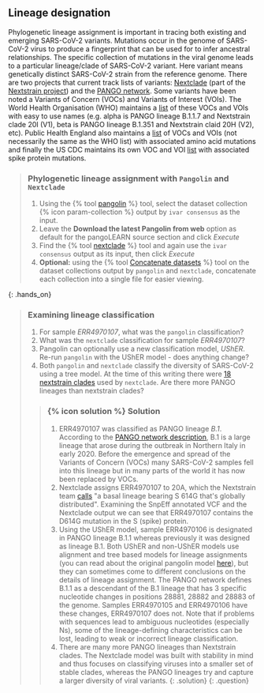 ## Lineage designation

Phylogenetic lineage assignment is important in tracing both existing and emerging SARS-CoV-2 variants.
Mutations occur in the genome of SARS-CoV-2 virus to produce a fingerprint that can be used for to infer ancestral relationships. The specific collection of mutations in the viral genome leads to a particular lineage/clade of SARS-CoV-2 variant. Here variant means genetically distinct SARS-CoV-2 strain from the reference genome. There are two projects that current track lists of variants: [Nextclade](https://clades.nextstrain.org/) (part of the [Nextstrain project](https://nextstrain.org/)) and the [PANGO network](https://cov-lineages.org/). Some variants have been noted a Variants of Concern (VOCs) and Variants of Interest (VOIs). The World Health Organisation (WHO) maintains a [list](https://www.who.int/en/activities/tracking-SARS-CoV-2-variants/) of these VOCs and VOIs with easy to use names (e.g. alpha is PANGO lineage B.1.1.7 and Nextstrain clade 20I (V1), beta is PANGO lineage B.1.351 and Nextstrain claid 20H (V2), etc). Public Health England also maintains a [list](https://github.com/phe-genomics/variant_definitions) of VOCs and VOIs (not necessarily the same as the WHO list) with associated amino acid mutations and finally the US CDC maintains its own VOC and VOI [list](https://www.cdc.gov/coronavirus/2019-ncov/variants/variant-info.html) with associated spike protein mutations.

>### Phylogenetic lineage assignment with `Pangolin` and `Nextclade`
> 1. Using the {% tool [pangolin](toolshed.g2.bx.psu.edu/repos/iuc/pangolin/pangolin/3.0.3+galaxy0) %} tool, select the dataset collection {% icon param-collection %} output by `ivar consensus` as the input.
> 2. Leave the **Download the latest Pangolin from web** option as default for the pangoLEARN source section and click *Execute*
> 3. Find the {% tool [nextclade](toolshed.g2.bx.psu.edu/repos/iuc/nextclade/nextclade/0.14.3+galaxy1) %} tool and again use the `ivar consensus` output as its input, then click *Execute*
> 4. **Optional:** using the {% tool [Concatenate datasets](toolshed.g2.bx.psu.edu/repos/bgruening/text_processing/tp_cat/0.1.0) %} tool on the dataset collections output by `pangolin` and `nextclade`, concatenate each collection into a single file for easier viewing.
>
{: .hands_on}

>### Examining lineage classification
>
> 1. For sample *ERR4970107*, what was the `pangolin` classification?
> 2. What was the `nextclade` classification for sample *ERR4970107*?
> 3. Pangolin can optionally use a new classification model, *UShER*. Re-run `pangolin` with the UShER model - does anything change?
> 4. Both `pangolin` and `nextclade` classify the diversity of SARS-CoV-2 using a tree model. At the time of this writing there were [18 nextstrain clades](https://clades.nextstrain.org/) used by `nextclade`. Are there more PANGO lineages than nextstrain clades?
>
> > ### {% icon solution %} Solution
> > 1. ERR4970107 was classified as PANGO lineage *B.1*. According to the [PANGO network description](https://cov-lineages.org/lineage_description_list.html), B.1 is a large lineage that arose during the outbreak in Northern Italy in early 2020. Before the emergence and spread of the Variants of Concern (VOCs) many SARS-CoV-2 samples fell into this lineage but in many parts of the world it has now been replaced by VOCs.
> > 2. Nextclade assigns ERR4970107 to 20A, which the Nextstrain team [calls](https://nextstrain.org/blog/2021-01-06-updated-SARS-CoV-2-clade-naming) "a basal lineage bearing S 614G that's globally distributed". Examining the SnpEff annotated VCF and the Nextclade output we can see that ERR4970107 contains the D614G mutation in the S (spike) protein.
> > 3. Using the UShER model, sample ERR4970106 is designated in PANGO lineage B.1.1 whereas previously it was designed as lineage B.1. Both UShER and non-UShER models use alignment and tree based models for lineage assignments (you can read about the original pangolin model [here](https://virological.org/t/pangolin-web-application-release/482)), but they can sometimes come to different conclusions on the details of lineage assignment. The PANGO network defines B.1.1 as a descendant of the B.1 lineage that has 3 specific nucleotide changes in positions 28881, 28882 and 28883 of the genome. Samples ERR4970105 and ERR4970106 have these changes, ERR4970107 does not. Note that if problems with sequences lead to ambiguous nucleotides (especially Ns), some of the lineage-defining characteristics can be lost, leading to weak or incorrect lineage classification.
> > 4. There are many more PANGO lineages than Nextstrain clades. The Nextclade model was built with stability in mind and thus focuses on classifying viruses into a smaller set of stable clades, whereas the PANGO lineages try and capture a larger diversity of viral variants.
> > {: .solution}
{: .question}